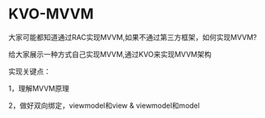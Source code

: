 # KVO-MVVM
大家可能都知道通过RAC实现MVVM,如果不通过第三方框架，如何实现MVVM?

给大家展示一种方式自己实现MVVM,通过KVO来实现MVVM架构

实现关键点：

1，理解MVVM原理

2，做好双向绑定，viewmodel和view & viewmodel和model
